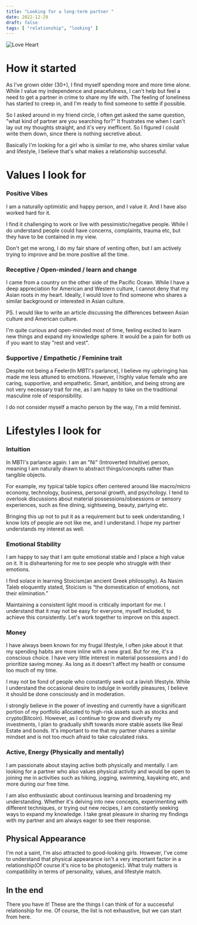 ```yaml
---
title: "Looking for a long-term partner "
date: 2022-12-29
draft: false
tags: [ "relationship", "looking" ]
---
```


![Love Heart](https://pub-d12326d6dec844d18197aa640f372de8.r2.dev/love-heart.jpg)

# How it started 

As I've grown older (30+), I find myself spending more and more time alone. While I value my independence and peacefulness, I can't help but feel a need to get a partner in crime to share my life with. The feeling of loneliness has started to creep in, and I'm ready to find someone to settle if possible.

So I asked around in my friend circle, I often get asked the same question, "what kind of partner are you searching for?" It frustrates me when I can't lay out my thoughts straight, and it's very inefficent. So I figured I could write them down, since there is nothing secretive about. 

Basically I'm looking for a girl who is similar to me, who shares similar value and lifestyle, I believe that's what makes a relationship successful.   

# Values I look for 

### Positive Vibes 

I am a naturally optimistic and happy person, and I value it. And I have also worked hard for it.

I find it challenging to work or live with pessimistic/negative people. While I do understand people could have concerns, complaints, trauma etc, but they have to be contained in my view.   

Don't get me wrong, I do my fair share of venting often, but I am actively trying to improve and be more positive all the time.

### Receptive / Open-minded / learn and change 

I came from a country on the other side of the Pacific Ocean. While I have a deep appreciation for American and Western culture, I cannot deny that my Asian roots in my heart. Ideally, I would love to find someone who shares a similar background or interested in Asian culture.

PS. I would like to write an article discussing the differences between Asian culture and American culture.

I'm quite curious and open-minded most of time, feeling excited to learn new things and expand my knowledge sphere. It would be a pain for both us if you want to stay "rest and vest". 


<!-- I am particularly interested in topics related to productivity and self-improvement, constantly seeking ways to enhance my personal growth. -->
<!-- It is not a requirement for my partner to support my pursuits, but it would be beautiful if we share a similar mindset and can support each other's growth and learning. -->


<!-- I find joy in applying what I've learned to my daily life. However, I often encounter conflicts with traditional practices. I struggle to understand why people continue to adhere to traditions when they know they are wrong or there is a better alternative. I understand that change can be difficult though. -->

<!-- For instance, I have always eaten white rice, but I have recently cut it out of my diet in an effort to reduce carbs intake (except when eating out with others). I also do not eat breakfast, as I follow a 16:8 intermittent fasting schedule (contrary to the belief that breakfast is the most important meal of the day). These are just a few examples of how I incorporate my learning into my daily routine. -->


### Supportive / Empathetic / Feminine trait

Despite not being a Feeler(In MBTI's parlance), I believe my upbringing has made me less attuned to emotions. However, I highly value female who are caring, supportive, and empathetic. Smart, ambition, and being strong are not very necessary trait for me, as I am happy to take on the traditional masculine role of responsibility. 

I do not consider myself a macho person by the way, I'm a mild feminist.

# Lifestyles I look for 

### Intuition 

In MBTI's parlance again: I am an "Ni" (Introverted Intuitive) person, meaning I am naturally drawn to abstract things/concepts rather than tangible objects.

For example, my typical table topics often centered around like macro/micro economy, technology, business, personal growth, and psychology. I tend to overlook discussions about material possessions/obsessions or sensory experiences, such as fine dining, sightseeing, beauty, partying etc.

Bringing this up not to put it as a requirement but to seek understanding, I know lots of people are not like me, and I understand. I hope my partner understands my interest as well.

### Emotional Stability  

I am happy to say that I am quite emotional stable and I place a high value on it. It is disheartening for me to see people who struggle with their emotions. 

I find solace in learning Stoicism(an ancient Greek philosophy). As Nasim Taleb eloquently stated, Stoicism is “the domestication of emotions, not their elimination.”

Maintaining a consistent light mood is critically important for me. I understand that it may not be easy for everyone, myself included, to achieve this consistently. Let's work together to improve on this aspect.

### Money 

I have always been known for my frugal lifestyle, I often joke about it that my spending habits are more inline with a new grad. But for me, it's a conscious choice. I have very little interest in material possessions and I do prioritize saving money. As long as it doesn't affect my health or consume too much of my time.

I may not be fond of people who constantly seek out a lavish lifestyle. While I understand the occasional desire to indulge in worldly pleasures, I believe it should be done consciously and in moderation.

I strongly believe in the power of investing and currently have a significant portion of my portfolio allocated to high-risk assets such as stocks and crypto(Bitcoin). However, as I continue to grow and diversify my investments, I plan to gradually shift towards more stable assets like Real Estate and bonds. It's important to me that my partner shares a similar mindset and is not too much afraid to take calculated risks.

### Active, Energy (Physically and mentally) 

I am passionate about staying active both physically and mentally. I am looking for a partner who also values physical activity and would be open to joining me in activities such as hiking, jogging, swimming, kayaking etc, and more during our free time.

I am also enthusiastic about continuous learning and broadening my understanding. Whether it's delving into new concepts, experimenting with different techniques, or trying out new recipes, I am constantly seeking ways to expand my knowledge. I take great pleasure in sharing my findings with my partner and am always eager to see their response.

<!-- ### Energy matches  -->

## Physical Appearance

I'm not a saint, I'm also attracted to good-looking girls. However, I've come to understand that physical appearance isn't a very important factor in a relationship(Of course it's nice to be photogenic). What truly matters is compatibility in terms of personality, values, and lifestyle match.

## In the end 

There you have it! These are the things I can think of for a successful relationship for me. Of course, the list is not exhaustive, but we can start from here.

